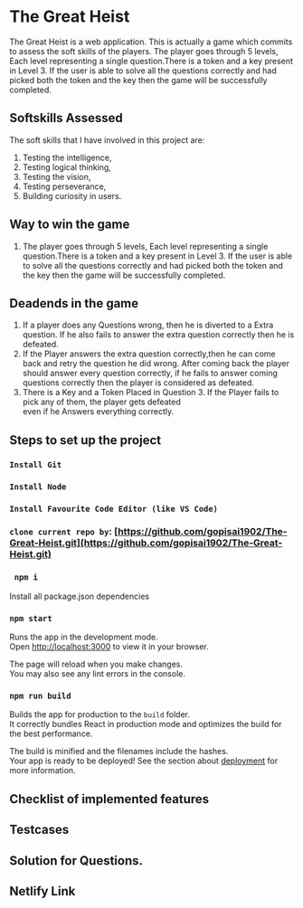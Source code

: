 # The Great Heist

The Great Heist is a web application. This is actually a game which commits to assess the soft skills of the players. The player goes through 5 levels, Each level representing a single question.There is a token and a key present in Level 3. If the user is able to solve all the questions correctly and had picked both the token and the key then the game will be successfully completed.

## Softskills Assessed
The soft skills that I have involved in  this project are:
1. Testing the intelligence, 
2. Testing logical thinking, 
3. Testing the vision,
4. Testing perseverance,
4. Building curiosity in users.

## Way to win the game
1. The player goes through 5 levels, Each level representing a single question.There is a token and a key present in Level 3. If the user is able to solve all the questions correctly and had picked both the token and the key then the game will be successfully completed.


## Deadends in the game
1. If a player does any Questions wrong, then he is diverted to a Extra question.
If he also fails to answer the extra question correctly then he is defeated. 
2. If the Player answers the extra question correctly,then he can come back and retry the question he did wrong. After coming back the player should answer every question correctly, if he fails to answer coming questions correctly then the player is considered as defeated.
3. There is a Key and a Token Placed in Question 3. If the Player fails to pick any of them, the player gets defeated  
even if he Answers everything correctly.

## Steps to set up the project
### `Install Git`

### `Install Node` 

### `Install Favourite Code Editor (like VS Code)`

### `clone current repo by`:  [https://github.com/gopisai1902/The-Great-Heist.git](https://github.com/gopisai1902/The-Great-Heist.git)

### ` npm i` 

Install all package.json dependencies
### `npm start`

Runs the app in the development mode.\
Open [http://localhost:3000](http://localhost:3000) to view it in your browser.

The page will reload when you make changes.\
You may also see any lint errors in the console.

### `npm run build`

Builds the app for production to the `build` folder.\
It correctly bundles React in production mode and optimizes the build for the best performance.

The build is minified and the filenames include the hashes.\
Your app is ready to be deployed!
See the section about [deployment](https://facebook.github.io/create-react-app/docs/deployment) for more information.

## Checklist of implemented features

## Testcases

## Solution for Questions.

## Netlify Link





